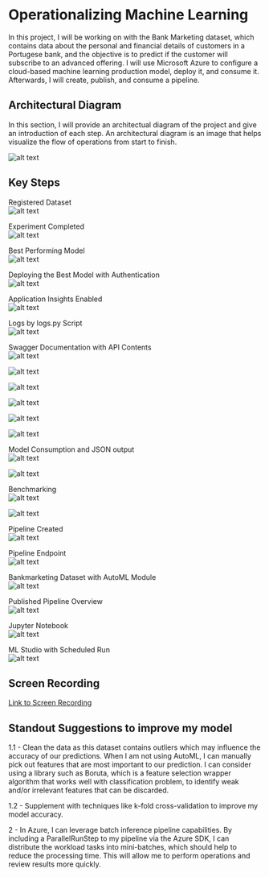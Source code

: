 # Operationalizing Machine Learning

In this project, I will be working on with the Bank Marketing dataset, which contains data about the personal and financial details of customers in a Portugese bank, and the objective is to predict if the customer will subscribe to an advanced offering. I will use Microsoft Azure to configure a cloud-based machine learning production model, deploy it, and consume it. Afterwards, I will create, publish, and consume a pipeline.

## Architectural Diagram
In this section, I will provide an architectual diagram of the project and give an introduction of each step. An architectural diagram is an image that helps visualize the flow of operations from start to finish.

![alt text](rainelimages/ArchitecturalDiagram.png?raw=true)

## Key Steps
Registered Dataset\
![alt text](rainelimages/dataset.jpg?raw=true)

Experiment Completed\
![alt text](rainelimages/experimentoconcluido.jpg?raw=true)

Best Performing Model\
![alt text](rainelimages/bestmodel.jpg?raw=true)

Deploying the Best Model with Authentication\
![alt text](rainelimages/deploy.jpg?raw=true)

Application Insights Enabled\
![alt text](rainelimages/appinstrue.jpg?raw=true)

Logs by logs.py Script\
![alt text](rainelimages/logs.jpg?raw=true)

Swagger Documentation with API Contents\
![alt text](rainelimages/swagger1.jpg?raw=true)

![alt text](rainelimages/swagger2.jpg?raw=true)

![alt text](rainelimages/swagger3.jpg?raw=true)

![alt text](rainelimages/swagger4.jpg?raw=true)

![alt text](rainelimages/swagger5.jpg?raw=true)

![alt text](rainelimages/swagger6.jpg?raw=true)

Model Consumption and JSON output\
![alt text](rainelimages/endpointpy.jpg?raw=true)

![alt text](rainelimages/json.jpg?raw=true)

Benchmarking\
![alt text](rainelimages/apachebenchmark1.jpg?raw=true)

![alt text](rainelimages/apachebenchmark2.jpg?raw=true)

Pipeline Created\
![alt text](rainelimages/pipelinecriadoeendpoint.jpg?raw=true)

Pipeline Endpoint\
![alt text](rainelimages/endpoint.jpg?raw=true)

Bankmarketing Dataset with AutoML Module\
![alt text](rainelimages/datasetandautoml.jpg?raw=true)

Published Pipeline Overview\
![alt text](rainelimages/pipelinerestactive.jpg?raw=true)

Jupyter Notebook\
![alt text](rainelimages/runcomplete.jpg?raw=true)

ML Studio with Scheduled Run\
![alt text](rainelimages/restendpoint.jpg?raw=true)


## Screen Recording
[Link to Screen Recording](https://www.youtube.com/watch?v=KMW5_XrTePU/view?usp=sharing?usp=sharing)

## Standout Suggestions to improve my model
  1.1 - Clean the data as this dataset contains outliers which may influence the accuracy of our predictions. When I am not using AutoML, I can manually pick out features that are most important to our prediction. I can consider using a library such as Boruta, which is a feature selection wrapper algorithm that works well with classification problem, to identify weak and/or irrelevant features that can be discarded.
  
  1.2 - Supplement with techniques like k-fold cross-validation to improve my model accuracy.

  2 - In Azure, I can leverage batch inference pipeline capabilities. By including a ParallelRunStep to my pipeline via the Azure SDK, I can distribute the workload tasks into mini-batches, which should help to reduce the processing time. This will allow me to perform operations and review results more quickly.
